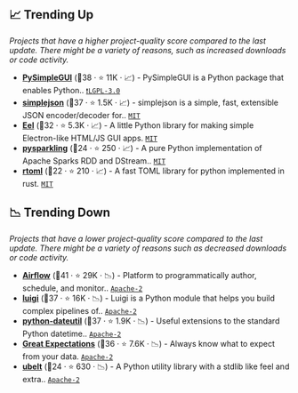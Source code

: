 ## 📈 Trending Up

_Projects that have a higher project-quality score compared to the last update. There might be a variety of reasons, such as increased downloads or code activity._

- <b><a href="https://github.com/PySimpleGUI/PySimpleGUI">PySimpleGUI</a></b> (🥈38 ·  ⭐ 11K · 📈) - PySimpleGUI is a Python package that enables Python.. <code><a href="http://bit.ly/37RvQcA">❗️LGPL-3.0</a></code>
- <b><a href="https://github.com/simplejson/simplejson">simplejson</a></b> (🥈37 ·  ⭐ 1.5K · 📈) - simplejson is a simple, fast, extensible JSON encoder/decoder for.. <code><a href="http://bit.ly/34MBwT8">MIT</a></code>
- <b><a href="https://github.com/python-eel/Eel">Eel</a></b> (🥈32 ·  ⭐ 5.3K · 📈) - A little Python library for making simple Electron-like HTML/JS GUI apps. <code><a href="http://bit.ly/34MBwT8">MIT</a></code>
- <b><a href="https://github.com/svenkreiss/pysparkling">pysparkling</a></b> (🥉24 ·  ⭐ 250 · 📈) - A pure Python implementation of Apache Sparks RDD and DStream.. <code><a href="http://bit.ly/34MBwT8">MIT</a></code>
- <b><a href="https://github.com/samuelcolvin/rtoml">rtoml</a></b> (🥉22 ·  ⭐ 210 · 📈) - A fast TOML library for python implemented in rust. <code><a href="http://bit.ly/34MBwT8">MIT</a></code>

## 📉 Trending Down

_Projects that have a lower project-quality score compared to the last update. There might be a variety of reasons such as decreased downloads or code activity._

- <b><a href="https://github.com/apache/airflow">Airflow</a></b> (🥇41 ·  ⭐ 29K · 📉) - Platform to programmatically author, schedule, and monitor.. <code><a href="http://bit.ly/3nYMfla">Apache-2</a></code>
- <b><a href="https://github.com/spotify/luigi">luigi</a></b> (🥈37 ·  ⭐ 16K · 📉) - Luigi is a Python module that helps you build complex pipelines of.. <code><a href="http://bit.ly/3nYMfla">Apache-2</a></code>
- <b><a href="https://github.com/dateutil/dateutil">python-dateutil</a></b> (🥈37 ·  ⭐ 1.9K · 📉) - Useful extensions to the standard Python datetime.. <code><a href="http://bit.ly/3nYMfla">Apache-2</a></code>
- <b><a href="https://github.com/great-expectations/great_expectations">Great Expectations</a></b> (🥈36 ·  ⭐ 7.6K · 📉) - Always know what to expect from your data. <code><a href="http://bit.ly/3nYMfla">Apache-2</a></code>
- <b><a href="https://github.com/Erotemic/ubelt">ubelt</a></b> (🥉24 ·  ⭐ 630 · 📉) - A Python utility library with a stdlib like feel and extra.. <code><a href="http://bit.ly/3nYMfla">Apache-2</a></code>

